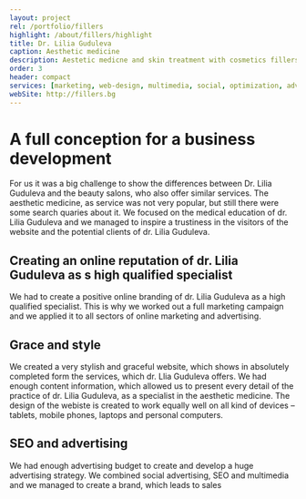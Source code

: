 ```yaml
---
layout: project
rel: /portfolio/fillers
highlight: /about/fillers/highlight
title: Dr. Lilia Guduleva
caption: Aesthetic medicine
description: Aestetic medicne and skin treatment with cosmetics fillers and mesotherapy for a better look of the skin and better self confidence.
order: 3
header: compact
services: [marketing, web-design, multimedia, social, optimization, advertising,]
webSite: http://fillers.bg
---
```

# A full conception for a business development
For us it was a big challenge to show the differences between Dr. Lilia Guduleva and the beauty salons, who also offer similar services. The aesthetic medicine, as service was not very popular, but still there were some search quaries about it. We focused on the medical education of dr. Lilia Guduleva and we managed to inspire a trustiness in the visitors of the website and the potential clients of dr. Lilia Guduleva.

## Creating an online reputation of dr. Lilia Guduleva as s high qualified specialist
We had to create a positive online branding of dr. Lilia Guduleva as a high qualified specialist. This is why we worked out a full marketing campaign and we applied it to all sectors of online marketing and advertising.

## Grace and style
We created a very stylish and graceful website, which shows in absolutely completed form the services, which dr. Llia Guduleva offers. We had enough content information, which allowed us to present every detail of the practice of dr. Lilia Guduleva, as a specialist in the aesthetic medicine.
The design of the webiste is created to work equally well on all kind of devices – tablets, mobile phones, laptops and personal computers.

## SEO and advertising
We had enough advertising budget to create and develop a huge advertising strategy. We combined social advertising, SEO and multimedia and we managed to create a brand, which leads to sales